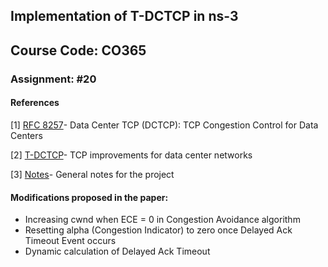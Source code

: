 ## Implementation of T-DCTCP in ns-3
## Course Code: CO365
### Assignment: #20

#### References 

[1] [RFC 8257](https://tools.ietf.org/html/rfc8257)- Data Center TCP (DCTCP): TCP Congestion Control for Data Centers

[2] [T-DCTCP](http://ieeexplore.ieee.org/xpls/icp.jsp?arnumber=6465539)- TCP improvements for data center networks

[3] [Notes](https://docs.google.com/document/d/1waPUTyqbXhkUqWOotZvzC89Wf7NSsDmaMUmthbU1BtE/edit?usp=sharing)- General notes for the project

#### Modifications proposed in the paper:
- Increasing cwnd when ECE = 0 in Congestion Avoidance algorithm
- Resetting alpha (Congestion Indicator) to zero once Delayed Ack Timeout Event occurs
- Dynamic calculation of Delayed Ack Timeout

